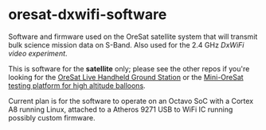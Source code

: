 # oresat-dxwifi-software
Software and firmware used on the OreSat satellite system that will transmit bulk science mission data on S-Band. Also used for the 2.4 GHz _DxWiFi video experiment_.

This is software for the **satellite** only; please see the other repos if you're looking for the [OreSat Live Handheld Ground Station](https://github.com/oresat/oresat-live-handheld-ground-station) or the [Mini-OreSat testing platform for high altitude balloons](https://github.com/oresat/oresat-live-mini-oresat).

Current plan is for the software to operate on an Octavo SoC with a Cortex A8 running Linux, attached to a Atheros 9271 USB to WiFi IC running possibly custom firmware.
